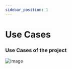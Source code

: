 ```yaml
---
sidebar_position: 1
---
```


# Use Cases

### Use Cases of the project

![image](@site/static/img/usecase.png)